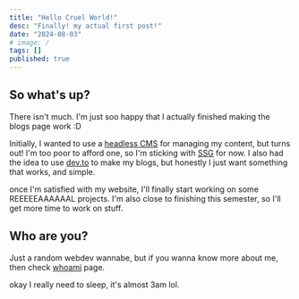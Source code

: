 ```yaml
---
title: "Hello Cruel World!"
desc: "Finally! my actual first post!"
date: "2024-08-03"
# image: /
tags: []
published: true
---
```


## So what's up?

There isn't much. I'm just soo happy that I actually finished making the blogs page work :D

Initially, I wanted to use a [headless CMS](https://en.wikipedia.org/wiki/Headless_CMS) for managing my content, but turns out! I'm too poor to afford one, so I'm sticking with [SSG](https://en.wikipedia.org/wiki/Static_site_generator) for now. I also had the idea to use [dev.to](https://dev.to/) to make my blogs, but honestly I just want something that works, and simple.

once I'm satisfied with my website, I'll finally start working on some REEEEEAAAAAAL projects. I'm also close to finishing this semester, so I'll get more time to work on stuff.

## Who are you?

Just a random webdev wannabe, but if you wanna know more about me, then check [whoami](https://rogue-87.github.io/den/about/) page.

okay I really need to sleep, it's almost 3am lol.

<style>
    @import "./default.css"
</style>
